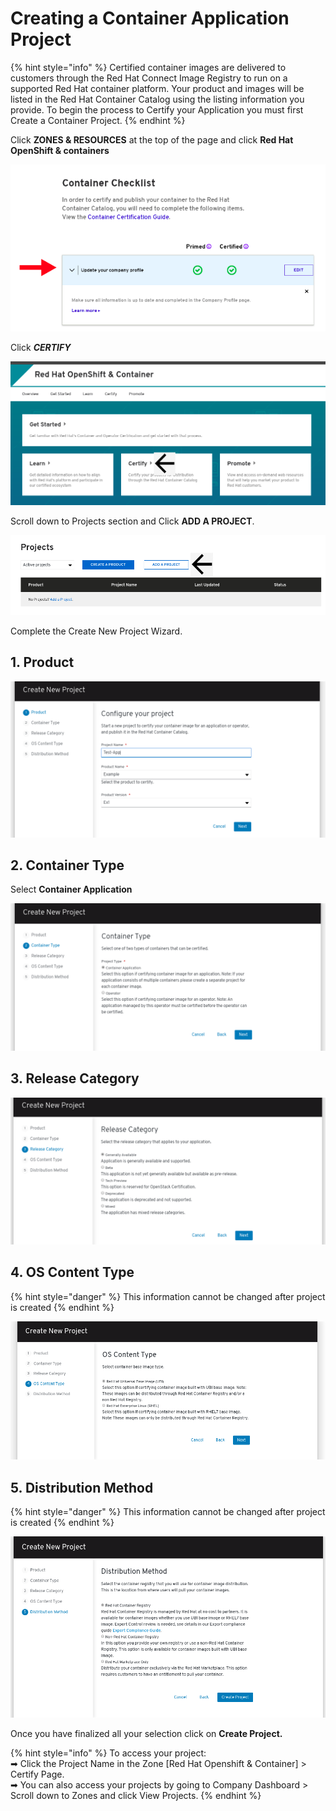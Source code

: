 # Creating a Container Application Project

{% hint style="info" %}
Certified container images are delivered to customers through the Red Hat Connect Image Registry to run on a supported Red Hat container platform. Your product and images will be listed in the Red Hat Container Catalog using the listing information you provide. To begin the process to Certify your Application you must first Create a Container Project.‌
{% endhint %}

Click **ZONES & RESOURCES** at the top of the page and click **Red Hat OpenShift & containers**

![](../.gitbook/assets/image%20%282%29.png)

Click _**CERTIFY**_ 

![](../.gitbook/assets/certify.png)

Scroll down to Projects section and Click **ADD A PROJECT**.‌

![](../.gitbook/assets/projects.png)

Complete the Create New Project Wizard.

## 1. Product

![](../.gitbook/assets/project1%20%281%29.png)

## 2. Container Type

Select **Container Application**

![](../.gitbook/assets/project2.png)

## 3. Release Category

![](../.gitbook/assets/project3.png)

## 4. OS Content Type

{% hint style="danger" %}
This information cannot be changed after project is created
{% endhint %}

![](../.gitbook/assets/os1.png)

## 5. Distribution Method

{% hint style="danger" %}
This information cannot be changed after project is created
{% endhint %}

![](../.gitbook/assets/dm.png)

Once you have finalized all your selection click on **Create Project.**

{% hint style="info" %}
To access your project:   
➡ Click the Project Name in the Zone \[Red Hat Openshift & Container\] &gt; Certify Page.   
➡ You can also access your projects by going to Company Dashboard &gt; Scroll down to Zones and click View Projects. 
{% endhint %}


